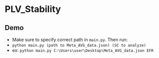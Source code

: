 # PLV_Stability

## Demo

- Make sure to specify correct path in `main.py`. Then run:
- `python main.py (path to Meta_AVG_data.json) (SC to analyze)`
- ex: `python main.py C:\Users\user\Desktop\Meta_AVG_data.json EFR`

